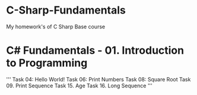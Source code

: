 # C-Sharp-Fundamentals
My homework's of C Sharp Base course 

# C# Fundamentals - 01. Introduction to Programming<br/>
'''
    Task 04: Hello World!
    Task 06: Print Numbers
    Task 08: Square Root
    Task 09. Print Sequence
    Task 15. Age
    Task 16. Long Sequence
'''
